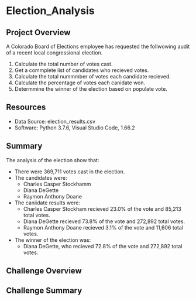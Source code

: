# Election_Analysis

## Project Overview
A Colorado Board of Elections employee has requested the follwowing audit of a recent local congressional election.

1. Calculate the total number of votes cast.
2. Get a commplete list of candidates who recieved votes.
3. Calculate the total nummmber of votes each candidate recieved.
4. Calculate the percentage of votes each canidate won.
5. Determmine the winner of the election based on populate vote.

## Resources
- Data Source: election_results.csv
- Software: Python 3.7.6, Visual Studio Code, 1.66.2

## Summary
The analysis of the election show that:
- There were 369,711 votes cast in the election.
- The candidates were:
    - Charles Casper Stockhamm
    - Diana DeGette
    - Raymon Anthony Doane
- The  caniidate results were:
    - Charles Casper Stockham recieved 23.0% of the vote and 85,213 total votes.
    - Diana DeGette recieved 73.8% of the vote and 272,892 total votes.
    - Raymon Anthony Doane recieved 3.1% of the vote and 11,606 total votes.
- The winner of the election was:
    - Diana DeGette, who recieved 72.8% of the vote and 272,892 total votes.

## Challenge Overview

## Challenge Summary
